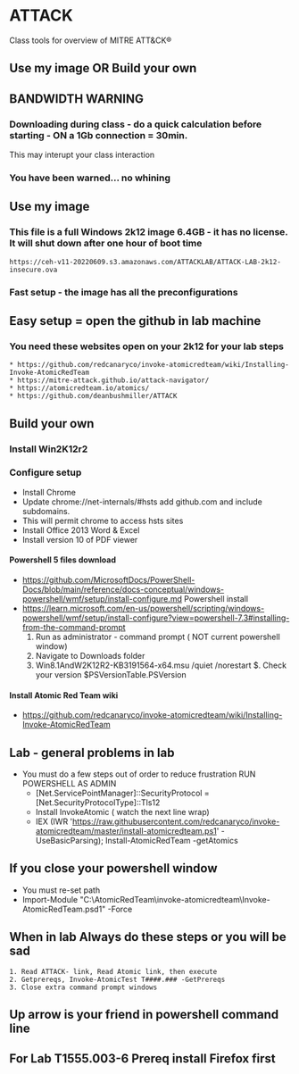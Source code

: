 # ATTACK
Class tools for overview of MITRE ATT&amp;CK®

## Use my image OR Build your own

## BANDWIDTH WARNING
### Downloading during class - do a quick calculation before starting - ON a 1Gb connection = 30min.
This may interupt your class interaction
### You have been warned... no whining
## Use my image
### This file is a full Windows 2k12 image 6.4GB - it has no license. It will shut down after one hour of boot time
	https://ceh-v11-20220609.s3.amazonaws.com/ATTACKLAB/ATTACK-LAB-2k12-insecure.ova
### Fast setup - the image has all the preconfigurations
## Easy setup = open the github in lab machine
### You need these websites open on your 2k12 for your lab steps
	* https://github.com/redcanaryco/invoke-atomicredteam/wiki/Installing-Invoke-AtomicRedTeam
	* https://mitre-attack.github.io/attack-navigator/
	* https://atomicredteam.io/atomics/
	* https://github.com/deanbushmiller/ATTACK
## Build your own
### Install Win2K12r2

### Configure setup
*	Install Chrome
*	Update chrome://net-internals/#hsts add github.com and include subdomains.
*	This will permit chrome to access hsts sites
*	Install Office 2013 Word & Excel
*	Install version 10 of PDF viewer 
#### Powershell 5 files download 
*	https://github.com/MicrosoftDocs/PowerShell-Docs/blob/main/reference/docs-conceptual/windows-powershell/wmf/setup/install-configure.md
	Powershell install 
*	https://learn.microsoft.com/en-us/powershell/scripting/windows-powershell/wmf/setup/install-configure?view=powershell-7.3#installing-from-the-command-prompt
	1. Run as administrator - command prompt ( NOT current powershell window)
	2. Navigate to Downloads folder
	3. Win8.1AndW2K12R2-KB3191564-x64.msu /quiet /norestart
	$. Check your version $PSVersionTable.PSVersion
#### Install Atomic Red Team wiki
*	https://github.com/redcanaryco/invoke-atomicredteam/wiki/Installing-Invoke-AtomicRedTeam
## Lab - general problems in lab 
*	You must do a few steps out of order to reduce frustration RUN POWERSHELL AS ADMIN
	* [Net.ServicePointManager]::SecurityProtocol = [Net.SecurityProtocolType]::Tls12
	* Install InvokeAtomic ( watch the next line wrap)
	* IEX (IWR 'https://raw.githubusercontent.com/redcanaryco/invoke-atomicredteam/master/install-atomicredteam.ps1' -UseBasicParsing); Install-AtomicRedTeam -getAtomics
## If you close your powershell window
*	You must re-set path
*	Import-Module "C:\AtomicRedTeam\invoke-atomicredteam\Invoke-AtomicRedTeam.psd1" -Force
	
## When in lab  Always do these steps or you will be sad
	1. Read ATTACK- link, Read Atomic link, then execute
	2. Getprereqs, Invoke-AtomicTest T####.### -GetPrereqs
	3. Close extra command prompt windows
## Up arrow is your friend in powershell command line
## For Lab T1555.003-6 Prereq install Firefox first
